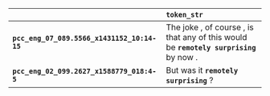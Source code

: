 |                                             | `token_str`                                                                              |
|:--------------------------------------------|:-----------------------------------------------------------------------------------------|
| **`pcc_eng_07_089.5566_x1431152_10:14-15`** | The joke , of course , is that any of this would be __``remotely surprising``__ by now . |
| **`pcc_eng_02_099.2627_x1588779_018:4-5`**  | But was it __``remotely surprising``__ ?                                                 |